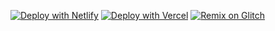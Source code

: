[![Deploy with Netlify](https://www.netlify.com/img/deploy/button.svg)](https://app.netlify.com/start/deploy?repository=https://github.com/renagamer101/renagamer101.github.io)
[![Deploy with Vercel](https://vercel.com/button)](https://vercel.com/new/clone?repository-url=https://github.com/renagamer101/renagamer101.github.io)
  [![Remix on Glitch](https://raw.githubusercontent.com/renagamer101/renagamer101.github.io/master/buttons/remade/glitch.svg)](https://glitch.com/edit/#!/import/github/renagamer101/renagamer101.github.io)
